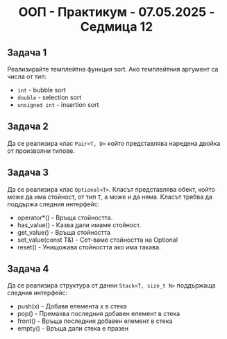 <h1 align="center">ООП - Практикум - 07.05.2025 - Седмица 12</h1>

## Задача 1
Реализирайте темплейтна функция sort. 
Ако темплейтния аргумент са числа от тип: 
- `int` - bubble sort
- `double` - selection sort
- `unsigned int` - insertion sort

## Задача 2
Да се реализира клас `Pair<T, D>` който представлява наредена двойка от произволни типове.

## Задача 3
Да се реализира клас `Optional<T>`. Класът представлява обект, който може да има стойност, от тип `T`, а може и да няма.
Класът трябва да поддържа следния интерфейс:

* operator*()         - Връща стойността.
* has_value()         - Казва дали имаме стойност.
* get_value()         - Връща стойността
* set_value(const T&) - Сет-ваме стойността на Optional
* reset()             - Унищожава стойността ако има такава.

## Задача 4
Да се реализира структура от данни `Stack<T, size_t N>` поддържаща следния интерфейс:
* push(x) -  Добавя елемента х в стека
* pop()   - Премахва последния добавен елемент в стека
* front() - Връща последния добавен елемент в стека
* empty() - Връща дали стека е празен
